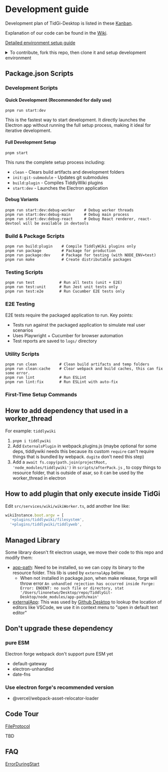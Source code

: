 # Development guide

Development plan of TidGi-Desktop is listed in these [Kanban](https://github.com/tiddly-gittly/TidGi-Desktop/projects).

Explanation of our code can be found in the [Wiki](https://github.com/tiddly-gittly/TidGi-Desktop/wiki).

[Detailed environment setup guide](./environment)

<details>

<summary>To contribute, fork this repo, then clone it and setup development environment</summary>

First-Time Setup Commands

```shell
# Clone the project that you forked
git clone https://github.com/YOUR_ACCOUNT/TidGi-Desktop.git
cd TidGi-Desktop

# Switch to the correct Node.js version (recommended)
nvm use

# Install dependencies
pnpm install

# Full setup with all checks
pnpm start
```

Development Workflow

1. First run: Use `pnpm start` to ensure everything is properly set up
2. Daily development: Use `pnpm run start:dev` for faster iteration
3. After pulling changes: Run `pnpm run build:plugin` if plugins were updated
4. Before committing: Run `pnpm run lint` and `pnpm run test`

Note: You can see webpack error messages at console during development.

</details>

## Package.json Scripts

### Development Scripts

#### Quick Development (Recommended for daily use)

```shell
pnpm run start:dev
```

This is the fastest way to start development. It directly launches the Electron app without running the full setup process, making it ideal for iterative development.

#### Full Development Setup

```shell
pnpm start
```

This runs the complete setup process including:

- `clean` - Clears build artifacts and development folders
- `init:git-submodule` - Updates git submodules
- `build:plugin` - Compiles TiddlyWiki plugins
- `start:dev` - Launches the Electron application

#### Debug Variants

```shell
pnpm run start:dev:debug-worker    # Debug worker threads
pnpm run start:dev:debug-main      # Debug main process
pnpm run start:dev:debug-react     # Debug React renderer, react-devtool will be available in devtools
```

### Build & Package Scripts

```shell
pnpm run build:plugin    # Compile TiddlyWiki plugins only
pnpm run package         # Package for production
pnpm run package:dev     # Package for testing (with NODE_ENV=test)
pnpm run make            # Create distributable packages
```

### Testing Scripts

```shell
pnpm run test           # Run all tests (unit + E2E)
pnpm run test:unit      # Run Jest unit tests only
pnpm run test:e2e       # Run Cucumber E2E tests only
```

### E2E Testing

E2E tests require the packaged application to run. Key points:

- Tests run against the packaged application to simulate real user scenarios
- Uses Playwright + Cucumber for browser automation
- Test reports are saved to `logs/` directory

### Utility Scripts

```shell
pnpm run clean          # Clean build artifacts and temp folders
pnpm run clean:cache    # Clear webpack and build caches, this can fix some error.
pnpm run lint           # Run ESLint
pnpm run lint:fix       # Run ESLint with auto-fix
```

### First-Time Setup Commands

## How to add dependency that used in a worker_thread

For example: `tiddlywiki`

1. `pnpm i tiddlywiki`
1. Add `ExternalsPlugin` in webpack.plugins.js (maybe optional for some deps, tiddlywiki needs this because its custom `require` can't require things that is bundled by webpack. `dugite` don't need this step)
1. Add a `await fs.copy(path.join(projectRoot, 'node_modules/tiddlywiki')` in `scripts/afterPack.js` , to copy things to resource folder, that is outside of asar, so it can be used by the worker_thread in electron

## How to add plugin that only execute inside TidGi

Edit `src/services/wiki/wikiWorker.ts`, add another line like:

```ts
wikiInstance.boot.argv = [
  '+plugins/tiddlywiki/filesystem',
  '+plugins/tiddlywiki/tiddlyweb',
```

## Managed Library

Some library doesn't fit electron usage, we move their code to this repo and modify them:

- [app-path](https://github.com/sindresorhus/app-path): Need to be installed, so we can copy its binary to the resource folder. This lib is used by `externalApp` below.
  - When not installed in package.json, when make release, forge will throw error `An unhandled rejection has occurred inside Forge: Error: ENOENT: no such file or directory, stat '/Users/linonetwo/Desktop/repo/TiddlyGit-Desktop/node_modules/app-path/main'`
- [externalApp](https://github.com/desktop/desktop/blob/742b4c44c39d64d01048f1e85364d395432e3413/app/src/lib/editors/lookup.ts): This was used by [Github Desktop](https://github.com/desktop/desktop) to lookup the location of editors like VSCode, we use it in context menu to "open in default text editor"

## Don't upgrade these dependency

### pure ESM

Electron forge webpack don't support pure ESM yet

- default-gateway
- electron-unhandled
- date-fns

### Use electron forge's recommended version

- @vercel/webpack-asset-relocator-loader

## Code Tour

[FileProtocol](./features/FileProtocol.md)

TBD

## FAQ

[ErrorDuringStart](./ErrorDuringStart.md)
